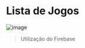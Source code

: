 # Lista de Jogos

![image](https://github.com/EvS444/ListaJogos/assets/63565495/ca9cf7b2-6527-4136-8d3a-d19223f510d6)
> Utilização do Firebase
